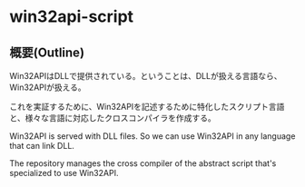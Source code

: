 # win32api-script

## 概要(Outline)

Win32APIはDLLで提供されている。ということは、DLLが扱える言語なら、Win32APIが扱える。

これを実証するために、Win32APIを記述するために特化したスクリプト言語と、様々な言語に対応したクロスコンパイラを作成する。

Win32API is served with DLL files. So we can use Win32API in any language that can link DLL.

The repository manages the cross compiler of the abstract script that's specialized to use Win32API.
